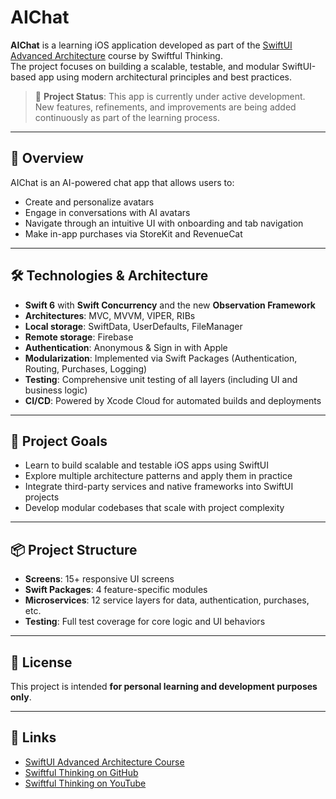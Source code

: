 # AIChat

**AIChat** is a learning iOS application developed as part of the [SwiftUI Advanced Architecture](https://www.swiftful-thinking.com/offers/REyNLwwH/checkout?coupon_code=LAUNCH3) course by Swiftful Thinking.  
The project focuses on building a scalable, testable, and modular SwiftUI-based app using modern architectural principles and best practices.

> 🚧 **Project Status**: This app is currently under active development.  
> New features, refinements, and improvements are being added continuously as part of the learning process.

---

## 📱 Overview

AIChat is an AI-powered chat app that allows users to:
- Create and personalize avatars
- Engage in conversations with AI avatars
- Navigate through an intuitive UI with onboarding and tab navigation
- Make in-app purchases via StoreKit and RevenueCat

---

## 🛠️ Technologies & Architecture

- **Swift 6** with **Swift Concurrency** and the new **Observation Framework**
- **Architectures**: MVC, MVVM, VIPER, RIBs
- **Local storage**: SwiftData, UserDefaults, FileManager
- **Remote storage**: Firebase
- **Authentication**: Anonymous & Sign in with Apple
- **Modularization**: Implemented via Swift Packages (Authentication, Routing, Purchases, Logging)
- **Testing**: Comprehensive unit testing of all layers (including UI and business logic)
- **CI/CD**: Powered by Xcode Cloud for automated builds and deployments

---

## 🎯 Project Goals

- Learn to build scalable and testable iOS apps using SwiftUI
- Explore multiple architecture patterns and apply them in practice
- Integrate third-party services and native frameworks into SwiftUI projects
- Develop modular codebases that scale with project complexity

---

## 📦 Project Structure

- **Screens**: 15+ responsive UI screens
- **Swift Packages**: 4 feature-specific modules
- **Microservices**: 12 service layers for data, authentication, purchases, etc.
- **Testing**: Full test coverage for core logic and UI behaviors

---

## 📝 License

This project is intended **for personal learning and development purposes only**.  

---

## 🔗 Links

- [SwiftUI Advanced Architecture Course](https://www.swiftful-thinking.com/offers/REyNLwwH/checkout?coupon_code=LAUNCH3)
- [Swiftful Thinking on GitHub](https://github.com/SwiftfulThinking)
- [Swiftful Thinking on YouTube](https://www.youtube.com/@SwiftfulThinking)

